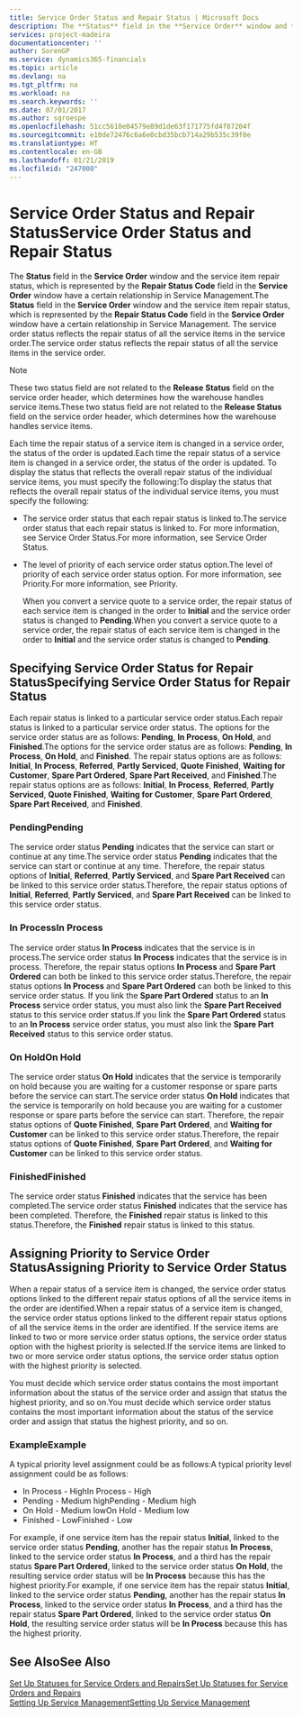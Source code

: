 ```yaml
---
title: Service Order Status and Repair Status | Microsoft Docs
description: The **Status** field in the **Service Order** window and the service item repair status, which is represented by the **Repair Status Code** field in the **Service Order** window have a certain relationship in Service Management. The service order status reflects the repair status of all the service items in the service order.
services: project-madeira
documentationcenter: ''
author: SorenGP
ms.service: dynamics365-financials
ms.topic: article
ms.devlang: na
ms.tgt_pltfrm: na
ms.workload: na
ms.search.keywords: ''
ms.date: 07/01/2017
ms.author: sgroespe
ms.openlocfilehash: 51cc5610e04579e89d1de63f171775fd4f87204f
ms.sourcegitcommit: e10de72476c6a6e0cbd35bcb714a29b535c39f0e
ms.translationtype: HT
ms.contentlocale: en-GB
ms.lasthandoff: 01/21/2019
ms.locfileid: "247000"
---
```

# <a name="service-order-status-and-repair-status"></a><span data-ttu-id="9a042-104">Service Order Status and Repair Status</span><span class="sxs-lookup"><span data-stu-id="9a042-104">Service Order Status and Repair Status</span></span>
<span data-ttu-id="9a042-105">The **Status** field in the **Service Order** window and the service item repair status, which is represented by the **Repair Status Code** field in the **Service Order** window have a certain relationship in Service Management.</span><span class="sxs-lookup"><span data-stu-id="9a042-105">The **Status** field in the **Service Order** window and the service item repair status, which is represented by the **Repair Status Code** field in the **Service Order** window have a certain relationship in Service Management.</span></span> <span data-ttu-id="9a042-106">The service order status reflects the repair status of all the service items in the service order.</span><span class="sxs-lookup"><span data-stu-id="9a042-106">The service order status reflects the repair status of all the service items in the service order.</span></span>  
  
> [!NOTE]  
>  <span data-ttu-id="9a042-107">These two status field are not related to the **Release Status** field on the service order header, which determines how the warehouse handles service items.</span><span class="sxs-lookup"><span data-stu-id="9a042-107">These two status field are not related to the **Release Status** field on the service order header, which determines how the warehouse handles service items.</span></span>  
  
 <span data-ttu-id="9a042-108">Each time the repair status of a service item is changed in a service order, the status of the order is updated.</span><span class="sxs-lookup"><span data-stu-id="9a042-108">Each time the repair status of a service item is changed in a service order, the status of the order is updated.</span></span> <span data-ttu-id="9a042-109">To display the status that reflects the overall repair status of the individual service items, you must specify the following:</span><span class="sxs-lookup"><span data-stu-id="9a042-109">To display the status that reflects the overall repair status of the individual service items, you must specify the following:</span></span>  
  
* <span data-ttu-id="9a042-110">The service order status that each repair status is linked to.</span><span class="sxs-lookup"><span data-stu-id="9a042-110">The service order status that each repair status is linked to.</span></span> <span data-ttu-id="9a042-111">For more information, see Service Order Status.</span><span class="sxs-lookup"><span data-stu-id="9a042-111">For more information, see Service Order Status.</span></span>  
* <span data-ttu-id="9a042-112">The level of priority of each service order status option.</span><span class="sxs-lookup"><span data-stu-id="9a042-112">The level of priority of each service order status option.</span></span> <span data-ttu-id="9a042-113">For more information, see Priority.</span><span class="sxs-lookup"><span data-stu-id="9a042-113">For more information, see Priority.</span></span>  
  
  <span data-ttu-id="9a042-114">When you convert a service quote to a service order, the repair status of each service item is changed in the order to **Initial** and the service order status is changed to **Pending**.</span><span class="sxs-lookup"><span data-stu-id="9a042-114">When you convert a service quote to a service order, the repair status of each service item is changed in the order to **Initial** and the service order status is changed to **Pending**.</span></span>  
  
## <a name="specifying-service-order-status-for-repair-status"></a><span data-ttu-id="9a042-115">Specifying Service Order Status for Repair Status</span><span class="sxs-lookup"><span data-stu-id="9a042-115">Specifying Service Order Status for Repair Status</span></span>  
<span data-ttu-id="9a042-116">Each repair status is linked to a particular service order status.</span><span class="sxs-lookup"><span data-stu-id="9a042-116">Each repair status is linked to a particular service order status.</span></span> <span data-ttu-id="9a042-117">The options for the service order status are as follows: **Pending**, **In Process**, **On Hold**, and **Finished**.</span><span class="sxs-lookup"><span data-stu-id="9a042-117">The options for the service order status are as follows: **Pending**, **In Process**, **On Hold**, and **Finished**.</span></span> <span data-ttu-id="9a042-118">The repair status options are as follows: **Initial**, **In Process**, **Referred**, **Partly Serviced**, **Quote Finished**, **Waiting for Customer**, **Spare Part Ordered**, **Spare Part Received**, and **Finished**.</span><span class="sxs-lookup"><span data-stu-id="9a042-118">The repair status options are as follows: **Initial**, **In Process**, **Referred**, **Partly Serviced**, **Quote Finished**, **Waiting for Customer**, **Spare Part Ordered**, **Spare Part Received**, and **Finished**.</span></span>  
  
### <a name="pending"></a><span data-ttu-id="9a042-119">Pending</span><span class="sxs-lookup"><span data-stu-id="9a042-119">Pending</span></span>  
<span data-ttu-id="9a042-120">The service order status **Pending** indicates that the service can start or continue at any time.</span><span class="sxs-lookup"><span data-stu-id="9a042-120">The service order status **Pending** indicates that the service can start or continue at any time.</span></span> <span data-ttu-id="9a042-121">Therefore, the repair status options of **Initial**, **Referred**, **Partly Serviced**, and **Spare Part Received** can be linked to this service order status.</span><span class="sxs-lookup"><span data-stu-id="9a042-121">Therefore, the repair status options of **Initial**, **Referred**, **Partly Serviced**, and **Spare Part Received** can be linked to this service order status.</span></span>  
  
### <a name="in-process"></a><span data-ttu-id="9a042-122">In Process</span><span class="sxs-lookup"><span data-stu-id="9a042-122">In Process</span></span>  
<span data-ttu-id="9a042-123">The service order status **In Process** indicates that the service is in process.</span><span class="sxs-lookup"><span data-stu-id="9a042-123">The service order status **In Process** indicates that the service is in process.</span></span> <span data-ttu-id="9a042-124">Therefore, the repair status options **In Process** and **Spare Part Ordered** can both be linked to this service order status.</span><span class="sxs-lookup"><span data-stu-id="9a042-124">Therefore, the repair status options **In Process** and **Spare Part Ordered** can both be linked to this service order status.</span></span> <span data-ttu-id="9a042-125">If you link the **Spare Part Ordered** status to an **In Process** service order status, you must also link the **Spare Part Received** status to this service order status.</span><span class="sxs-lookup"><span data-stu-id="9a042-125">If you link the **Spare Part Ordered** status to an **In Process** service order status, you must also link the **Spare Part Received** status to this service order status.</span></span>  
  
### <a name="on-hold"></a><span data-ttu-id="9a042-126">On Hold</span><span class="sxs-lookup"><span data-stu-id="9a042-126">On Hold</span></span>  
<span data-ttu-id="9a042-127">The service order status **On Hold** indicates that the service is temporarily on hold because you are waiting for a customer response or spare parts before the service can start.</span><span class="sxs-lookup"><span data-stu-id="9a042-127">The service order status **On Hold** indicates that the service is temporarily on hold because you are waiting for a customer response or spare parts before the service can start.</span></span> <span data-ttu-id="9a042-128">Therefore, the repair status options of **Quote Finished**, **Spare Part Ordered**, and **Waiting for Customer** can be linked to this service order status.</span><span class="sxs-lookup"><span data-stu-id="9a042-128">Therefore, the repair status options of **Quote Finished**, **Spare Part Ordered**, and **Waiting for Customer** can be linked to this service order status.</span></span>  
  
### <a name="finished"></a><span data-ttu-id="9a042-129">Finished</span><span class="sxs-lookup"><span data-stu-id="9a042-129">Finished</span></span>  
<span data-ttu-id="9a042-130">The service order status **Finished** indicates that the service has been completed.</span><span class="sxs-lookup"><span data-stu-id="9a042-130">The service order status **Finished** indicates that the service has been completed.</span></span> <span data-ttu-id="9a042-131">Therefore, the **Finished** repair status is linked to this status.</span><span class="sxs-lookup"><span data-stu-id="9a042-131">Therefore, the **Finished** repair status is linked to this status.</span></span>  
  
## <a name="assigning-priority-to-service-order-status"></a><span data-ttu-id="9a042-132">Assigning Priority to Service Order Status</span><span class="sxs-lookup"><span data-stu-id="9a042-132">Assigning Priority to Service Order Status</span></span>  
<span data-ttu-id="9a042-133">When a repair status of a service item is changed, the service order status options linked to the different repair status options of all the service items in the order are identified.</span><span class="sxs-lookup"><span data-stu-id="9a042-133">When a repair status of a service item is changed, the service order status options linked to the different repair status options of all the service items in the order are identified.</span></span> <span data-ttu-id="9a042-134">If the service items are linked to two or more service order status options, the service order status option with the highest priority is selected.</span><span class="sxs-lookup"><span data-stu-id="9a042-134">If the service items are linked to two or more service order status options, the service order status option with the highest priority is selected.</span></span>  
  
<span data-ttu-id="9a042-135">You must decide which service order status contains the most important information about the status of the service order and assign that status the highest priority, and so on.</span><span class="sxs-lookup"><span data-stu-id="9a042-135">You must decide which service order status contains the most important information about the status of the service order and assign that status the highest priority, and so on.</span></span>  
  
### <a name="example"></a><span data-ttu-id="9a042-136">Example</span><span class="sxs-lookup"><span data-stu-id="9a042-136">Example</span></span>  
<span data-ttu-id="9a042-137">A typical priority level assignment could be as follows:</span><span class="sxs-lookup"><span data-stu-id="9a042-137">A typical priority level assignment could be as follows:</span></span>  
  
* <span data-ttu-id="9a042-138">In Process - High</span><span class="sxs-lookup"><span data-stu-id="9a042-138">In Process - High</span></span>  
* <span data-ttu-id="9a042-139">Pending - Medium high</span><span class="sxs-lookup"><span data-stu-id="9a042-139">Pending - Medium high</span></span>  
* <span data-ttu-id="9a042-140">On Hold - Medium low</span><span class="sxs-lookup"><span data-stu-id="9a042-140">On Hold - Medium low</span></span>  
* <span data-ttu-id="9a042-141">Finished - Low</span><span class="sxs-lookup"><span data-stu-id="9a042-141">Finished - Low</span></span>  
  
<span data-ttu-id="9a042-142">For example, if one service item has the repair status **Initial**, linked to the service order status **Pending**, another has the repair status **In Process**, linked to the service order status **In Process**, and a third has the repair status **Spare Part Ordered**, linked to the service order status **On Hold**, the resulting service order status will be **In Process** because this has the highest priority.</span><span class="sxs-lookup"><span data-stu-id="9a042-142">For example, if one service item has the repair status **Initial**, linked to the service order status **Pending**, another has the repair status **In Process**, linked to the service order status **In Process**, and a third has the repair status **Spare Part Ordered**, linked to the service order status **On Hold**, the resulting service order status will be **In Process** because this has the highest priority.</span></span>  
  
## <a name="see-also"></a><span data-ttu-id="9a042-143">See Also</span><span class="sxs-lookup"><span data-stu-id="9a042-143">See Also</span></span>  
[<span data-ttu-id="9a042-144">Set Up Statuses for Service Orders and Repairs</span><span class="sxs-lookup"><span data-stu-id="9a042-144">Set Up Statuses for Service Orders and Repairs</span></span>](service-order-repair-status.md)  
[<span data-ttu-id="9a042-145">Setting Up Service Management</span><span class="sxs-lookup"><span data-stu-id="9a042-145">Setting Up Service Management</span></span>](service-setup-service.md)  
